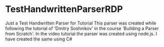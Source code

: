 # TestHandwrittenParserRDP
Just a Test Handwritten Parser for Tutorial
This parser was created while following the tutorial of 'Dmitry Soshnikov' in the course 'Building a Parser from Scratch'.
In the video tutorial the parser was created using node.js.
I have created the same using C#
